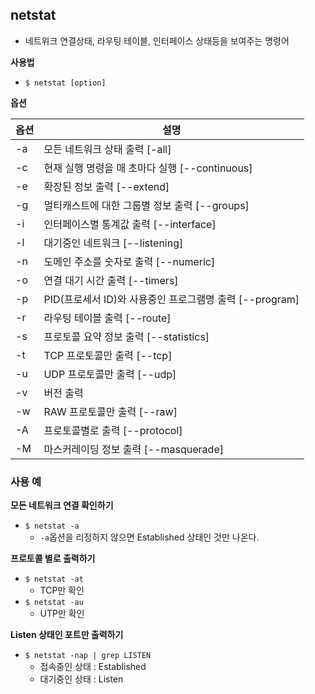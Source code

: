 ## netstat

- 네트위크 연결상태, 라우팅 테이블, 인터페이스 상태등을 보여주는 명령어

**사용법**

- `$ netstat [option]`

**옵션**

| **옵션** | **설명**                                                |
| -------- | ------------------------------------------------------- |
| -a       | 모든 네트워크 상태 출력 [-all]                          |
| -c       | 현재 실행 명령을 매 초마다 실행 [--continuous]          |
| -e       | 확장된 정보 출력 [--extend]                             |
| -g       | 멀티캐스트에 대한 그룹별 정보 출력 [--groups]           |
| -i       | 인터페이스별 통계값 출력 [--interface]                  |
| -l       | 대기중인 네트워크 [--listening]                         |
| -n       | 도메인 주소를 숫자로 출력 [--numeric]                   |
| -o       | 연결 대기 시간 출력 [--timers]                          |
| -p       | PID(프로세서 ID)와 사용중인 프로그램명 출력 [--program] |
| -r       | 라우팅 테이블 출력 [--route]                            |
| -s       | 프로토콜 요약 정보 출력 [--statistics]                  |
| -t       | TCP 프로토콜만 출력 [--tcp]                             |
| -u       | UDP 프로토콜만 출력 [--udp]                             |
| -v       | 버전 출력                                               |
| -w       | RAW 프로토콜만 출력 [--raw]                             |
| -A       | 프로토콜별로 출력 [--protocol]                          |
| -M       | 마스커레이딩 정보 출력 [--masquerade]                   |



### 사용 예

**모든 네트워크 연결 확인하기**

- `$ netstat -a`
  - `-a`옵션을 리정하지 않으면 Established 상태인 것만 나온다.

**프로토콜 별로 출력하기**

- `$ netstat -at`
  - TCP만 확인
- `$ netstat -au`
  - UTP만 확인

**Listen 상태인 포트만 출력하기**

- `$ netstat -nap | grep LISTEN`
  - 접속중인 상태 : Established
  - 대기중인 상태 : Listen

